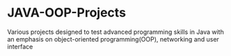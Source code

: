 # JAVA-OOP-Projects

Various projects designed to test advanced programming skills in Java with 
an emphasis on object-oriented programming(OOP), networking and user interface
